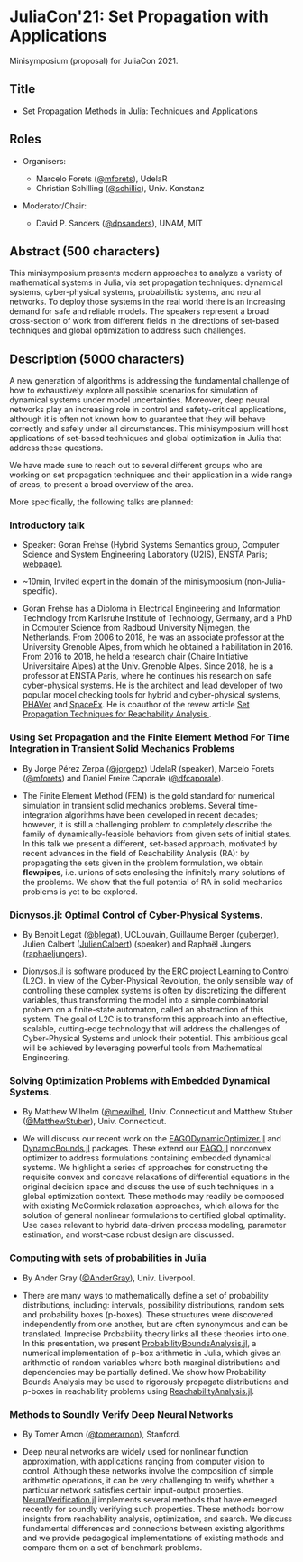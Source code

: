 # JuliaCon'21: Set Propagation with Applications

Minisymposium (proposal) for JuliaCon 2021.

## Title

- Set Propagation Methods in Julia: Techniques and Applications

## Roles

- Organisers:
    - Marcelo Forets ([@mforets](http://github.com/mforets)), UdelaR
    - Christian Schilling ([@schillic](http://github.com/schillic/)), Univ. Konstanz

- Moderator/Chair: 
    - David P. Sanders ([@dpsanders](http://github.com/dpsanders)), UNAM, MIT

## Abstract (500 characters)

This minisymposium presents modern approaches to analyze a variety of mathematical systems in Julia, via set propagation techniques: dynamical systems, cyber-physical systems, probabilistic systems, and neural networks. To deploy those systems in the real world there is an increasing demand for safe and reliable models. The speakers represent a broad cross-section of work from different fields in the directions of set-based techniques and global optimization to address  such challenges.

## Description (5000 characters)

A new generation of algorithms is addressing the fundamental challenge of how to exhaustively explore all possible scenarios for simulation of dynamical systems under model uncertainties. Moreover, deep neural networks play an increasing role in control and safety-critical applications, although it is often not known how to guarantee that they will behave correctly and safely under all circumstances. This minisymposium will host applications of set-based techniques and global optimization in Julia that address these questions.

We have made sure to reach out to several different groups who are working on set propagation techniques and their application in a wide range of areas, to present a broad overview of the area.

More specifically, the following talks are planned:

### Introductory talk

- Speaker: Goran Frehse (Hybrid Systems Semantics group, Computer Science and System Engineering Laboratory (U2IS), ENSTA Paris; [webpage](https://sites.google.com/site/frehseg/home)).

- ~10min, Invited expert in the domain of the minisymposium (non-Julia-specific).

- Goran Frehse has a Diploma in Electrical Engineering and Information Technology from Karlsruhe Institute of Technology, Germany, and a PhD in Computer Science from Radboud University Nijmegen, the Netherlands. From 2006 to 2018, he was an associate professor at the University Grenoble Alpes, from which he obtained a habilitation in 2016. From 2016 to 2018, he held a research chair (Chaire Initiative Universitaire Alpes) at the Univ. Grenoble Alpes. Since 2018, he is a professor at ENSTA Paris, where he continues his research on safe cyber-physical systems. He is the architect and lead developer of two popular model checking tools for hybrid and cyber-physical systems, [PHAVer](http://www-verimag.imag.fr/~frehse/phaver_web/) and [SpaceEx](http://spaceex.imag.fr/). He is coauthor of the revew article [Set Propagation Techniques for Reachability Analysis
](https://www.annualreviews.org/doi/abs/10.1146/annurev-control-071420-081941).

### Using Set Propagation and the Finite Element Method For Time Integration in Transient Solid Mechanics Problems

- By Jorge Pérez Zerpa ([@jorgepz](http://github.com/jorgepz)) UdelaR (speaker), Marcelo Forets ([@mforets](http://github.com/mforets)) and Daniel Freire Caporale ([@dfcaporale](http://github.com/dfcaporale)). 

- The Finite Element Method (FEM) is the gold standard for numerical simulation in transient solid mechanics problems. Several time-integration algorithms have been developed in recent decades; however, it is still a challenging problem to completely describe the family of dynamically-feasible behaviors from given sets of initial states. In this talk we present a different, set-based approach, motivated by recent advances in the field of Reachability Analysis (RA): by propagating the sets given in the problem formulation, we obtain **flowpipes**, i.e. unions of sets enclosing the infinitely many solutions of the problems. We show that the full potential of RA in solid mechanics problems is yet to be explored.


### Dionysos.jl: Optimal Control of Cyber-Physical Systems.

- By Benoit Legat ([@blegat](https://github.com/blegat)), UCLouvain, Guillaume Berger ([guberger](github.com/guberger)), Julien Calbert ([JulienCalbert](github.com/JulienCalbert)) (speaker) and Raphaël Jungers ([raphaeljungers](github.com/raphaeljungers)). 

- [Dionysos.jl](https://github.com/dionysos-dev/Dionysos.jl) is software produced by the ERC project Learning to Control (L2C). In view of the Cyber-Physical Revolution, the only sensible way of controlling these complex systems is often by discretizing the different variables, thus transforming the model into a simple combinatorial problem on a finite-state automaton, called an abstraction of this system. The goal of L2C is to transform this approach into an effective, scalable, cutting-edge technology that will address the challenges of Cyber-Physical Systems and unlock their potential. This ambitious goal will be achieved by leveraging powerful tools from Mathematical Engineering.

### Solving Optimization Problems with Embedded Dynamical Systems.

- By Matthew Wilhelm ([@mewilhel](https://github.com/mewilhel), Univ. Connecticut and Matthew Stuber ([@MatthewStuber](https://github.com/MatthewStuber)), Univ. Connecticut.

- We will discuss our recent work on the [EAGODynamicOptimizer.jl](https://github.com/PSORLab/EAGODynamicOptimizer.jl) and [DynamicBounds.jl](https://github.com/PSORLab/DynamicBounds.jl) packages. These extend our [EAGO.jl](https://github.com/PSORLab/EAGO.jl) nonconvex optimizer to address formulations containing embedded dynamical systems. We highlight a series of approaches for constructing the requisite convex and concave relaxations of differential equations in the original decision space and discuss the use of such techniques in a global optimization context. These methods may readily be composed with existing McCormick relaxation approaches, which allows for the solution of general nonlinear formulations to certified global optimality. Use cases relevant to hybrid data-driven process modeling, parameter estimation, and worst-case robust design are discussed.

### Computing with sets of probabilities in Julia

- By Ander Gray ([@AnderGray](http://github.com/AnderGray)), Univ. Liverpool.  
 
- There are many ways to mathematically define a set of probability distributions, including: intervals, possibility distributions, random sets and probability boxes (p-boxes). These structures were discovered independently from one another, but are often synonymous and can be translated. Imprecise Probability theory links all these theories into one. In this presentation, we present [ProbabilityBoundsAnalysis.jl](https://github.com/AnderGray/ProbabilityBoundsAnalysis.jl), a numerical implementation of p-box arithmetic in Julia, which gives an arithmetic of random variables where both marginal distributions and dependencies may be partially defined. We show how Probability Bounds Analysis may be used to rigorously propagate distributions and p-boxes in reachability problems using [ReachabilityAnalysis.jl](https://github.com/JuliaReach/ReachabilityAnalysis.jl).


### Methods to Soundly Verify Deep Neural Networks

- By Tomer Arnon ([@tomerarnon](https://github.com/tomerarnon)), Stanford.

- Deep neural networks are widely used for nonlinear function approximation, with applications ranging from computer vision to control. Although these networks involve the composition of simple arithmetic operations, it can be very challenging to verify whether a particular network satisfies certain input-output properties. [NeuralVerification.jl](https://github.com/sisl/NeuralVerification.jl) implements several methods that have emerged recently for soundly verifying such properties. These methods borrow insights from reachability analysis, optimization, and search. We discuss fundamental differences and connections between existing algorithms and we provide pedagogical implementations of existing methods and compare them on a set of benchmark problems.
 
